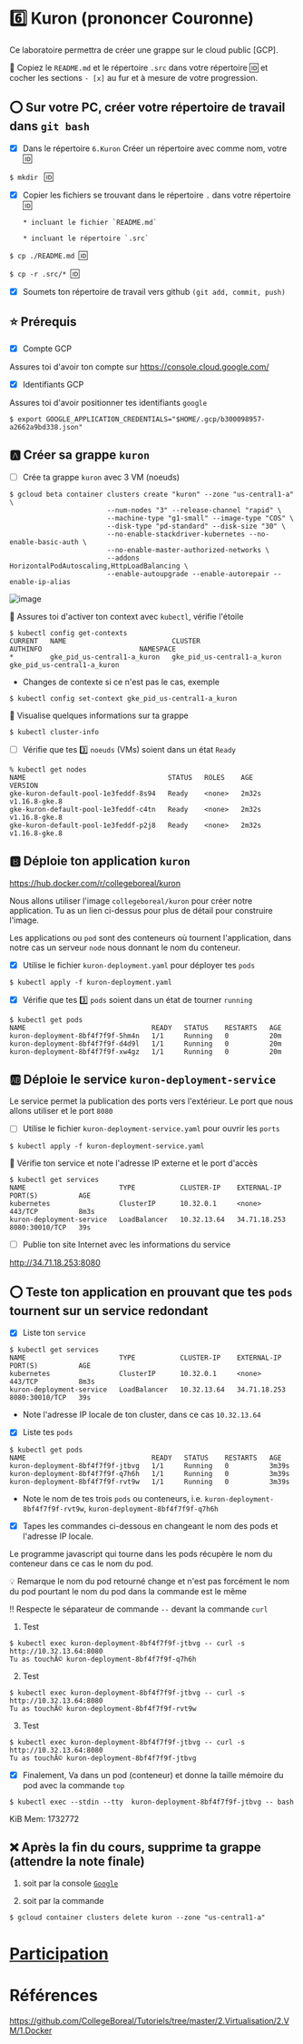 # :six: Kuron (prononcer Couronne)

Ce laboratoire permettra de créer une grappe sur le cloud public [GCP]. 

:closed_book: Copiez le `README.md` et le répertoire `.src` dans votre répertoire :id: et cocher les sections `- [x]` au fur et à mesure de votre progression.

## :o: Sur votre PC, créer votre répertoire de travail dans `git bash`

- [x] Dans le répertoire `6.Kuron` Créer un répertoire avec comme nom, votre :id:

`$ mkdir ` :id:

- [x] Copier les fichiers se trouvant dans le répertoire `.` dans votre répertoire :id:

      * incluant le fichier `README.md` 

      * incluant le répertoire `.src` 


`$ cp ./README.md `:id:` `

`$ cp -r .src/* `:id:` `

- [x] Soumets ton répertoire de travail vers github `(git add, commit, push)` 


## :star: Prérequis

- [x] Compte GCP

Assures toi d'avoir ton compte sur https://console.cloud.google.com/

- [x] Identifiants GCP 

Assures toi d'avoir positionner tes identifiants `google`

```
$ export GOOGLE_APPLICATION_CREDENTIALS="$HOME/.gcp/b300098957-a2662a9bd338.json"
```

## :a: Créer sa grappe `kuron`

- [ ] Crée ta grappe `kuron` avec 3 VM (noeuds)

```
$ gcloud beta container clusters create "kuron" --zone "us-central1-a" \
                        --num-nodes "3" --release-channel "rapid" \
                        --machine-type "g1-small" --image-type "COS" \
                        --disk-type "pd-standard" --disk-size "30" \
                        --no-enable-stackdriver-kubernetes --no-enable-basic-auth \
                        --no-enable-master-authorized-networks \
                        --addons HorizontalPodAutoscaling,HttpLoadBalancing \
                        --enable-autoupgrade --enable-autorepair --enable-ip-alias                
```

![image](images/Kuron-cluster.png)

:round_pushpin: Assures toi d'activer ton context avec `kubectl`, vérifie l'étoile

```
$ kubectl config get-contexts
CURRENT   NAME                          CLUSTER                       AUTHINFO                        NAMESPACE
*         gke_pid_us-central1-a_kuron   gke_pid_us-central1-a_kuron   gke_pid_us-central1-a_kuron   
```

* Changes de contexte si ce n'est pas le cas, exemple

```
$ kubectl config set-context gke_pid_us-central1-a_kuron
```

:round_pushpin: Visualise quelques informations sur ta grappe

```
$ kubectl cluster-info                 
```

- [ ] Vérifie que tes :three: `noeuds` (VMs) soient dans un état `Ready`

```
% kubectl get nodes
NAME                                   STATUS   ROLES    AGE     VERSION
gke-kuron-default-pool-1e3feddf-8s94   Ready    <none>   2m32s   v1.16.8-gke.8
gke-kuron-default-pool-1e3feddf-c4tn   Ready    <none>   2m32s   v1.16.8-gke.8
gke-kuron-default-pool-1e3feddf-p2j8   Ready    <none>   2m32s   v1.16.8-gke.8
```

## :b: Déploie ton application `kuron`

https://hub.docker.com/r/collegeboreal/kuron

Nous allons utiliser l'image `collegeboreal/kuron` pour créer notre application. Tu as un lien ci-dessus pour plus de détail pour construire l'image.

Les applications ou `pod` sont des conteneurs où tournent l'application, dans notre cas un serveur `node` nous donnant le nom du conteneur.

- [x] Utilise le fichier `kuron-deployment.yaml` pour déployer tes `pods`

```
$ kubectl apply -f kuron-deployment.yaml 
```

- [x] Vérifie que tes :three: `pods` soient dans un état de tourner `running`

```
$ kubectl get pods                                                              
NAME                               READY   STATUS    RESTARTS   AGE
kuron-deployment-8bf4f7f9f-5hm4n   1/1     Running   0          20m
kuron-deployment-8bf4f7f9f-d4d9l   1/1     Running   0          20m
kuron-deployment-8bf4f7f9f-xw4gz   1/1     Running   0          20m
```

## :ab: Déploie le service `kuron-deployment-service`

Le service permet la publication des ports vers l'extérieur. Le port que nous allons utiliser et le port `8080`

- [ ] Utilise le fichier `kuron-deployment-service.yaml` pour ouvrir les `ports`

```
$ kubectl apply -f kuron-deployment-service.yaml 
```

:round_pushpin: Vérifie ton service et note l'adresse IP externe et le port d'accès

```
$ kubectl get services                                                          
NAME                       TYPE           CLUSTER-IP    EXTERNAL-IP    PORT(S)          AGE
kubernetes                 ClusterIP      10.32.0.1     <none>         443/TCP          8m3s
kuron-deployment-service   LoadBalancer   10.32.13.64   34.71.18.253   8080:30010/TCP   39s
```

- [ ] Publie ton site Internet avec les informations du service

http://34.71.18.253:8080

## :o: Teste ton application en prouvant que tes `pods` tournent sur un service redondant

- [x] Liste ton `service`

```
$ kubectl get services    
NAME                       TYPE           CLUSTER-IP    EXTERNAL-IP    PORT(S)          AGE
kubernetes                 ClusterIP      10.32.0.1     <none>         443/TCP          8m3s
kuron-deployment-service   LoadBalancer   10.32.13.64   34.71.18.253   8080:30010/TCP   39s
```

* Note l'adresse IP locale de ton cluster, dans ce cas `10.32.13.64` 

- [x] Liste tes `pods`

```
$ kubectl get pods
NAME                               READY   STATUS    RESTARTS   AGE
kuron-deployment-8bf4f7f9f-jtbvg   1/1     Running   0          3m39s
kuron-deployment-8bf4f7f9f-q7h6h   1/1     Running   0          3m39s
kuron-deployment-8bf4f7f9f-rvt9w   1/1     Running   0          3m39s
```

* Note le nom de tes trois `pods` ou conteneurs, i.e. `kuron-deployment-8bf4f7f9f-rvt9w`, `kuron-deployment-8bf4f7f9f-q7h6h`


- [x] Tapes les commandes ci-dessous en changeant le nom des pods et l'adresse IP locale.

Le programme javascript qui tourne dans les pods récupère le nom du conteneur dans ce cas le nom du pod.

:bulb: Remarque le nom du pod retourné change et n'est pas forcément le nom du pod pourtant le nom du pod dans la commande est le même

:bangbang: Respecte le séparateur de commande `--` devant la commande `curl`

1. Test

```
$ kubectl exec kuron-deployment-8bf4f7f9f-jtbvg -- curl -s http://10.32.13.64:8080
Tu as touchÃ© kuron-deployment-8bf4f7f9f-q7h6h
```

2. Test

```
$ kubectl exec kuron-deployment-8bf4f7f9f-jtbvg -- curl -s http://10.32.13.64:8080
Tu as touchÃ© kuron-deployment-8bf4f7f9f-rvt9w     
```

3. Test

```
$ kubectl exec kuron-deployment-8bf4f7f9f-jtbvg -- curl -s http://10.32.13.64:8080
Tu as touchÃ© kuron-deployment-8bf4f7f9f-jtbvg
```

- [x] Finalement, Va dans un pod (conteneur) et donne la taille mémoire du pod avec la commande `top`

```
$ kubectl exec --stdin --tty  kuron-deployment-8bf4f7f9f-jtbvg -- bash
```

KiB Mem:   1732772


## :x: Après la fin du cours, supprime ta grappe (attendre la note finale)

1. soit par la console [`Google`](https://console.cloud.google.com/)

1. soit par la commande
```
$ gcloud container clusters delete kuron --zone "us-central1-a"
```


# [Participation](Participation.md)

# Références

https://github.com/CollegeBoreal/Tutoriels/tree/master/2.Virtualisation/2.VM/1.Docker

